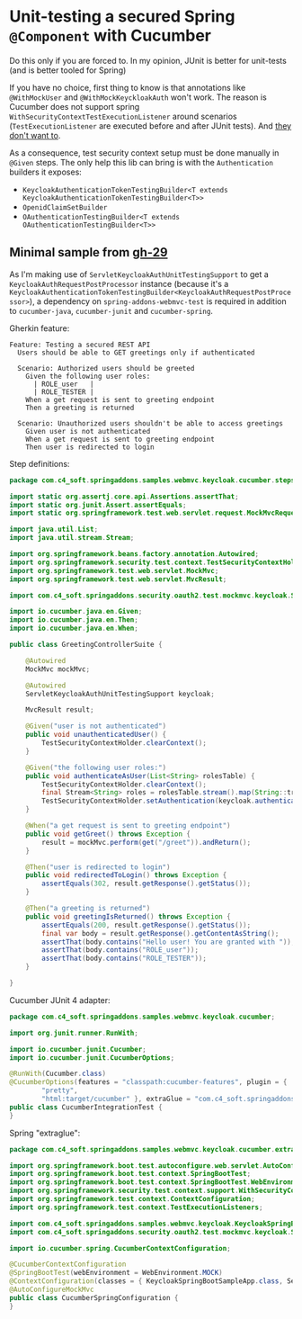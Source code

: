 # Unit-testing a secured Spring `@Component` with Cucumber

Do this only if you are forced to. In my opinion, JUnit is better for unit-tests (and is better tooled for Spring)

If you have no choice, first thing to know is that annotations like `@WithMockUser` and `@WithMockKeyckloakAuth` won't work.
The reason is Cucumber does not support spring `WithSecurityContextTestExecutionListener` around scenarios (`TestExecutionListener` are executed before and after JUnit tests). And [they don't want to](https://github.com/cucumber/cucumber-jvm/issues/2408).

As a consequence, test security context setup must be done manually in `@Given` steps. The only help this lib can bring is with the `Authentication` builders it exposes:
- `KeycloakAuthenticationTokenTestingBuilder<T extends KeycloakAuthenticationTokenTestingBuilder<T>>`
- `OpenidClaimSetBuilder`
- `OAuthenticationTestingBuilder<T extends OAuthenticationTestingBuilder<T>>`

## Minimal sample from [gh-29](https://github.com/ch4mpy/spring-addons/issues/29)

As I'm making use of `ServletKeycloakAuthUnitTestingSupport` to get a `KeycloakAuthRequestPostProcessor` instance (because it's a `KeycloakAuthenticationTokenTestingBuilder<KeycloakAuthRequestPostProcessor>`), a dependency on `spring-addons-webmvc-test` is required in addition to `cucumber-java`, `cucumber-junit` and `cucumber-spring`.

Gherkin feature:
```
Feature: Testing a secured REST API
  Users should be able to GET greetings only if authenticated

  Scenario: Authorized users should be greeted
    Given the following user roles:
      | ROLE_user   |
      | ROLE_TESTER |
    When a get request is sent to greeting endpoint
    Then a greeting is returned

  Scenario: Unauthorized users shouldn't be able to access greetings
    Given user is not authenticated
    When a get request is sent to greeting endpoint
    Then user is redirected to login
```

Step definitions:
``` java
package com.c4_soft.springaddons.samples.webmvc.keycloak.cucumber.steps;

import static org.assertj.core.api.Assertions.assertThat;
import static org.junit.Assert.assertEquals;
import static org.springframework.test.web.servlet.request.MockMvcRequestBuilders.get;

import java.util.List;
import java.util.stream.Stream;

import org.springframework.beans.factory.annotation.Autowired;
import org.springframework.security.test.context.TestSecurityContextHolder;
import org.springframework.test.web.servlet.MockMvc;
import org.springframework.test.web.servlet.MvcResult;

import com.c4_soft.springaddons.security.oauth2.test.mockmvc.keycloak.ServletKeycloakAuthUnitTestingSupport;

import io.cucumber.java.en.Given;
import io.cucumber.java.en.Then;
import io.cucumber.java.en.When;

public class GreetingControllerSuite {

	@Autowired
	MockMvc mockMvc;

	@Autowired
	ServletKeycloakAuthUnitTestingSupport keycloak;

	MvcResult result;

	@Given("user is not authenticated")
	public void unauthenticatedUser() {
		TestSecurityContextHolder.clearContext();
	}

	@Given("the following user roles:")
	public void authenticateAsUser(List<String> rolesTable) {
		TestSecurityContextHolder.clearContext();
		final Stream<String> roles = rolesTable.stream().map(String::trim);
		TestSecurityContextHolder.setAuthentication(keycloak.authentication().authorities(roles).build());
	}

	@When("a get request is sent to greeting endpoint")
	public void getGreet() throws Exception {
		result = mockMvc.perform(get("/greet")).andReturn();
	}

	@Then("user is redirected to login")
	public void redirectedToLogin() throws Exception {
		assertEquals(302, result.getResponse().getStatus());
	}

	@Then("a greeting is returned")
	public void greetingIsReturned() throws Exception {
		assertEquals(200, result.getResponse().getStatus());
		final var body = result.getResponse().getContentAsString();
		assertThat(body.contains("Hello user! You are granted with "));
		assertThat(body.contains("ROLE_user"));
		assertThat(body.contains("ROLE_TESTER"));
	}

}
```

Cucumber JUnit 4 adapter:
``` java
package com.c4_soft.springaddons.samples.webmvc.keycloak.cucumber;

import org.junit.runner.RunWith;

import io.cucumber.junit.Cucumber;
import io.cucumber.junit.CucumberOptions;

@RunWith(Cucumber.class)
@CucumberOptions(features = "classpath:cucumber-features", plugin = {
		"pretty",
		"html:target/cucumber" }, extraGlue = "com.c4_soft.springaddons.samples.webmvc.keycloak.cucumber.extraglue")
public class CucumberIntegrationTest {
}
```

Spring "extraglue":
``` java
package com.c4_soft.springaddons.samples.webmvc.keycloak.cucumber.extraglue;

import org.springframework.boot.test.autoconfigure.web.servlet.AutoConfigureMockMvc;
import org.springframework.boot.test.context.SpringBootTest;
import org.springframework.boot.test.context.SpringBootTest.WebEnvironment;
import org.springframework.security.test.context.support.WithSecurityContextTestExecutionListener;
import org.springframework.test.context.ContextConfiguration;
import org.springframework.test.context.TestExecutionListeners;

import com.c4_soft.springaddons.samples.webmvc.keycloak.KeycloakSpringBootSampleApp;
import com.c4_soft.springaddons.security.oauth2.test.mockmvc.keycloak.ServletKeycloakAuthUnitTestingSupport;

import io.cucumber.spring.CucumberContextConfiguration;

@CucumberContextConfiguration
@SpringBootTest(webEnvironment = WebEnvironment.MOCK)
@ContextConfiguration(classes = { KeycloakSpringBootSampleApp.class, ServletKeycloakAuthUnitTestingSupport.class })
@AutoConfigureMockMvc
public class CucumberSpringConfiguration {
}
```
